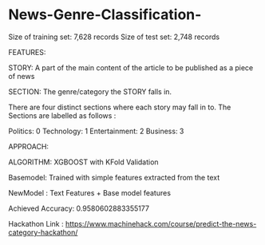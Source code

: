 # News-Genre-Classification-
Size of training set: 7,628 records
Size of test set: 2,748 records

FEATURES:

STORY:  A part of the main content of the article to be published as a piece of news

SECTION: The genre/category the STORY falls in.

There are four distinct sections where each story may fall in to. The Sections are labelled as follows :

Politics: 0
Technology: 1
Entertainment: 2
Business: 3

APPROACH:

ALGORITHM: XGBOOST with KFold Validation

Basemodel: Trained with simple features extracted from the text

NewModel : Text Features + Base model features


Achieved Accuracy: 0.9580602883355177

Hackathon Link : https://www.machinehack.com/course/predict-the-news-category-hackathon/
